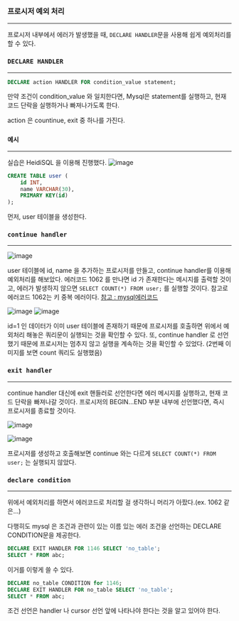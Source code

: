 ### 프로시저 예외 처리
----------------------------------------------

프로시저 내부에서 에러가 발생했을 때, `DECLARE HANDLER`문을 사용해 쉽게 예외처리를 할 수 있다.

### `DECLARE HANDLER`
-----------------------------------

```sql
DECLARE action HANDLER FOR condition_value statement;
```

만약 조건이 condition_value 와 일치한다면, Mysql은 statement를 실행하고, 현재 코드 단락을 실행하거나 빠져나가도록 한다.

action 은 countinue, exit 중 하나를 가진다.

### `예시`
------------------------------------

실습은 HeidiSQL 을 이용해 진행했다.
![image](https://user-images.githubusercontent.com/68781598/212221428-f96f52a6-c8d5-4122-a280-f9037612dadf.png)

```sql
CREATE TABLE user (
    id INT,
    name VARCHAR(30),
    PRIMARY KEY(id)
);
```

먼저, user 테이블을 생성한다.

### `continue handler`
--------------------------------------

![image](https://user-images.githubusercontent.com/68781598/212223681-3711c9e6-cbde-4975-8d8a-18b2a8ad6a8a.png)

user 테이블에 id, name 을 추가하는 프로시저를 만들고, continue handler를 이용해 예외처리를 해보았다.
에러코드 1062 를 만나면 id 가 존재한다는 메시지를 출력할 것이고, 에러가 발생하지 않으면 `SELECT COUNT(*) FROM user;` 를 실행할 것이다.
참고로 에러코드 1062는 키 중복 에러이다.
[참고 : mysql에러코드](https://runebook.dev/ko/docs/mariadb/mariadb-error-codes/index)

![image](https://user-images.githubusercontent.com/68781598/212224085-cb927733-5668-4042-9433-a53b6d873ac7.png)
![image](https://user-images.githubusercontent.com/68781598/212224587-3036a1ae-66cc-4edc-9c90-5531aad31e0f.png)

id=1 인 데이터가 이미 user 테이블에 존재하기 때문에 프로시저를 호출하면 위에서 예외처리 해놓은 쿼리문이 실행되는 것을 확인할 수 있다.
또, continue handler 로 선언했기 때문에 프로시저는 멈추지 않고 실행을 계속하는 것을 확인할 수 있었다. (2번째 이미지를 보면 count 쿼리도 실행했음)

### `exit handler`
------------------------------------

continue handler 대신에 exit 핸들러로 선언한다면 에러 메시지를 실행하고, 현재 코드 단락을 빠져나갈 것이다. 프로시저의 BEGIN...END 부분 내부에 선언했다면, 즉시 프로시저를 종료할 것이다.

![image](https://user-images.githubusercontent.com/68781598/212225515-a39a80b0-e18d-4aa1-b8ab-e47197dfdfde.png)

![image](https://user-images.githubusercontent.com/68781598/212225752-5e6de6cc-2cfb-4d29-af5a-23e431b280be.png)

프로시저를 생성하고 호출해보면 continue 와는 다르게 `SELECT COUNT(*) FROM user;` 는 실행되지 않았다.

### `declare condition`
----------------------------------------

위에서 예외처리를 하면서 에러코드로 처리할 걸 생각하니 머리가 아팠다.(ex. 1062 같은...)

다행히도 mysql 은 조건과 관련이 있는 이름 있는 에러 조건을 선언하는 DECLARE CONDITION문을 제공한다.

```sql
DECLARE EXIT HANDLER FOR 1146 SELECT 'no_table';
SELECT * FROM abc;
```

이거를 이렇게 쓸 수 있다.

```sql
DECLARE no_table CONDITION for 1146;
DECLARE EXIT HANDLER FOR no_table SELECT 'no_table';
SELECT * FROM abc;
```

조건 선언은 handler 나 cursor 선언 앞에 나타나야 한다는 것을 알고 있어야 한다.
